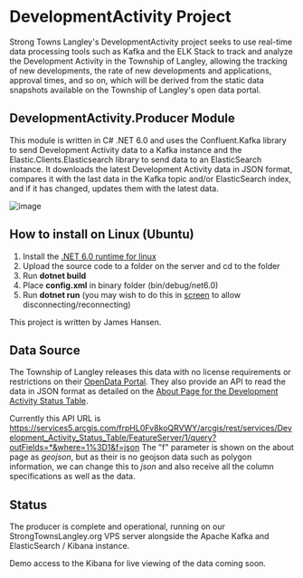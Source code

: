 # DevelopmentActivity Project
Strong Towns Langley's DevelopmentActivity project seeks to use real-time data processing tools such as Kafka and the ELK Stack to track and analyze the Development Activity in the Township of Langley, allowing the tracking of new developments, the rate of new developments and applications, approval times, and so on, which will be derived from the static data snapshots available on the Township of Langley's open data portal.

## DevelopmentActivity.Producer Module
This module is written in C# .NET 6.0 and uses the Confluent.Kafka library to send Development Activity data to a Kafka instance and the Elastic.Clients.Elasticsearch library to send data to an ElasticSearch instance. It downloads the latest Development Activity data in JSON format, compares it with the last data in the Kafka topic and/or ElasticSearch index, and if it has changed, updates them with the latest data.

![image](https://github.com/StrongTownsLangley/DevelopmentActivity.Producer/assets/160652425/f181bce6-9107-4d53-9cb0-a488e766086a)

## How to install on Linux (Ubuntu)
1. Install the [.NET 6.0 runtime for linux]([https://learn.microsoft.com/en-us/dotnet/core/install/linux-ubuntu-install?pivots=os-linux-ubuntu-2004&tabs=dotnet6)
2. Upload the source code to a folder on the server and cd to the folder
3. Run **dotnet build**
4. Place **config.xml** in binary folder (bin/debug/net6.0)
5. Run **dotnet run** (you may wish to do this in [screen](https://www.gnu.org/software/screen/manual/screen.html) to allow disconnecting/reconnecting)   

This project is written by James Hansen.

## Data Source
The Township of Langley releases this data with no license requirements or restrictions on their [OpenData Portal](https://data-tol.opendata.arcgis.com/). They also provide an API to read the data in JSON format as detailed on the [About Page for the Development Activity Status Table](https://data-tol.opendata.arcgis.com/datasets/TOL::development-activity-status-table/about). 

Currently this API URL is
https://services5.arcgis.com/frpHL0Fv8koQRVWY/arcgis/rest/services/Development_Activity_Status_Table/FeatureServer/1/query?outFields=*&where=1%3D1&f=json
The "f" parameter is shown on the about page as *geojson*, but as their is no geojson data such as polygon information, we can change this to *json* and also receive all the column specifications as well as the data.

## Status
The producer is complete and operational, running on our StrongTownsLangley.org VPS server alongside the Apache Kafka and ElasticSearch / Kibana instance.

Demo access to the Kibana for live viewing of the data coming soon.
